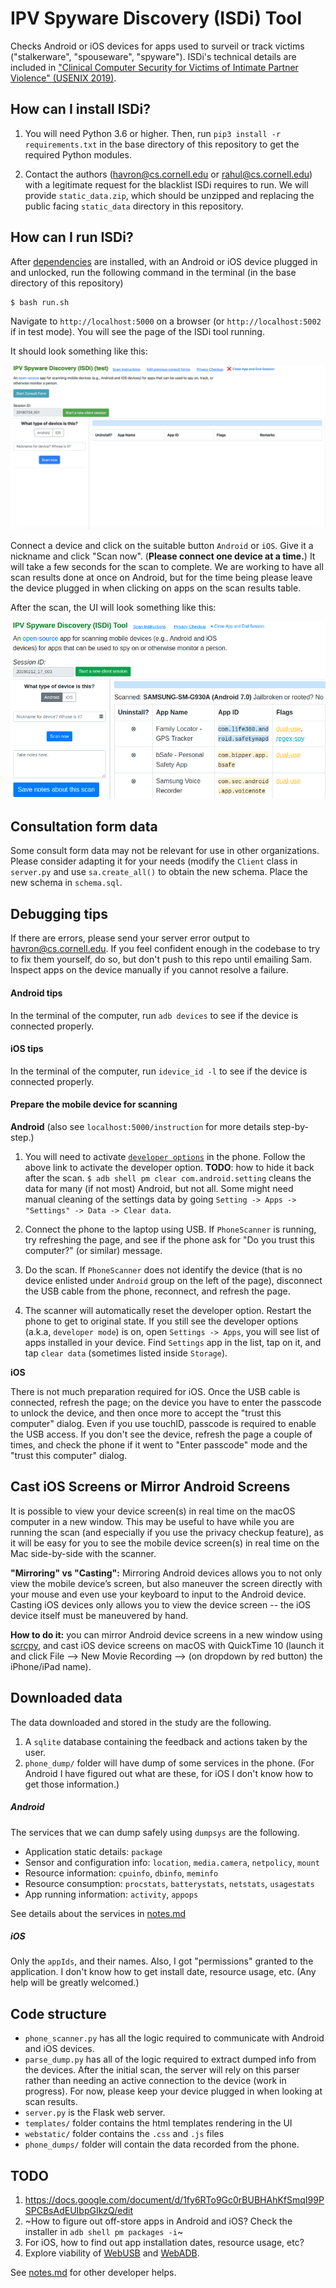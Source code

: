 # IPV Spyware Discovery (ISDi) Tool

Checks Android or iOS devices for apps used to surveil or track victims
("stalkerware", "spouseware", "spyware"). ISDi's technical details are included in ["Clinical Computer Security
for Victims of Intimate Partner Violence" (USENIX
2019)](https://havron.dev/pubs/clinicalsec.pdf).


## How can I install ISDi?

1. You will need Python 3.6 or higher. Then, run `pip3 install -r requirements.txt` 
in the base directory of this repository to get the required Python modules.

2. Contact the authors (<havron@cs.cornell.edu> or <rahul@cs.cornell.edu>) with a legitimate request for the blacklist ISDi requires to run.
We will provide `static_data.zip`, which should be unzipped and replacing the
public facing `static_data` directory in this repository.

## How can I run ISDi?

After [dependencies](#dependencies) are installed, with an Android or iOS device plugged in and
unlocked, run the following command in the terminal (in the base directory of this repository)

```bash
$ bash run.sh
```

Navigate to `http://localhost:5000` on a browser (or `http://localhost:5002` if in test mode). You will see the page of the ISDi tool running. 

It should look something like this:

![Phone Scanner UI before scan](webstatic/ISDi_before_scan.png "Phone Scanner UI before scan")

Connect a device and click on the suitable button `Android` or `iOS`. Give it a nickname and click "Scan now". (**Please connect one device at a time.**) It will take a few seconds for the scan to complete. We are working to have all scan results done at once on Android, but for the time being please leave the device plugged in when clicking on apps on the scan results table.

After the scan, the UI will look something like this:

![Phone Scanner UI after scan](webstatic/ISDi_after_scan.png "Phone Scanner UI")

## Consultation form data
Some consult form data may not be relevant for use in other organizations.
Please consider adapting it for your needs (modify the `Client` class in
`server.py` and use `sa.create_all()` to obtain the new schema. Place the new
schema in `schema.sql`.

## Debugging tips
If there are errors, please send your server error output to <havron@cs.cornell.edu>. If you feel confident enough in the codebase to try to fix them yourself, do so, but don't push to this repo until emailing Sam.
Inspect apps on the device manually if you cannot resolve a failure.


#### Android tips
In the terminal of the computer, run `adb devices` to see if the device is connected properly.


#### iOS tips
In the terminal of the computer, run `idevice_id -l` to see if the device is connected properly.


#### Prepare the mobile device for scanning
**Android**
(also see `localhost:5000/instruction` for more details step-by-step.)
1. You will need to activate [`developer options`](https://developer.android.com/studio/debug/dev-options.html)
in the phone. Follow the above link to activate the developer option.
**TODO**: how to hide it back after the scan.
`$ adb shell pm clear com.android.setting` cleans the data for  many (if not most) Android, but not all.
Some might need manual cleaning of the settings data by going `Setting -> Apps -> "Settings" -> Data -> Clear data`.

2. Connect the phone to the laptop using USB. If `PhoneScanner` is running, try
refreshing the page, and see if the phone ask for "Do you trust this computer?" (or similar)
message.
3. Do the scan.  If `PhoneScanner` does not identify the device (that is
no device enlisted under `Android` group on the left of the page),
disconnect the USB cable from the phone, reconnect, and refresh the page.
4. The scanner will automatically reset the developer option. Restart the phone
to get to original state.
If you still see the developer options (a.k.a, `developer mode`) is on, open
`Settings -> Apps`, you will see list of apps installed in your device.
Find `Settings` app in the list, tap on it, and tap `clear data` (sometimes
listed inside `Storage`).


**iOS**

There is not much preparation required for iOS. Once the USB
cable is connected, refresh the page; on the device you have to enter
the passcode to unlock the device, and then once more to accept the "trust this computer" dialog. 
Even if you use touchID, passcode is required to enable the USB access. If you don't see the device, refresh
the page a couple of times, and check the phone if it went to
"Enter passcode" mode and the "trust this computer" dialog.


## Cast iOS Screens or Mirror Android Screens 
It is possible to view your device screen(s) in real time on the macOS computer in a new window. This may be useful to have while you are running the scan (and especially if you use the privacy checkup feature), as it will be easy for you to see the mobile device screen(s) in real time on the Mac side-by-side with the scanner.

**"Mirroring" vs "Casting":** Mirroring Android devices allows you to not only view the mobile device’s screen, but also maneuver the screen directly with your mouse and even use your keyboard to input to the Android device. Casting iOS devices only allows you to view the device screen -- the iOS device itself must be maneuvered by hand.

**How to do it:** you can mirror Android device screens in a new window using [scrcpy](https://github.com/Genymobile/scrcpy), and cast iOS device screens on macOS with QuickTime 10 (launch it and click File --> New Movie Recording --> (on dropdown by red button) the iPhone/iPad name).

## Downloaded data ##
The data downloaded and stored in the study are the following.
1. A `sqlite` database containing the feedback and actions taken by the user.
2. `phone_dump/` folder will have dump of some services in the phone.
(For Android I have figured out what are these, for iOS I don't know how to get those information.)

##### Android
The services that we can dump safely using `dumpsys` are the following.
* Application static details: `package`
* Sensor and configuration info: `location`, `media.camera`, `netpolicy`, `mount`
* Resource information: `cpuinfo`, `dbinfo`, `meminfo`
* Resource consumption: `procstats`, `batterystats`, `netstats`, `usagestats`
* App running information: `activity`, `appops`

See details about the services in [notes.md](notes.md)

##### iOS
Only the `appIds`, and their names. Also, I got "permissions" granted to the
application. I don't know how to get install date, resource usage, etc.
(Any help will be greatly welcomed.)


## Code structure  
* `phone_scanner.py` has all the logic required to communicate with Android and
  iOS devices.
* `parse_dump.py` has all of the logic required to extract dumped info from the devices. After the initial scan, the server will rely on this parser rather than needing an active connection to the device (work in progress). For now, please keep your device plugged in when looking at scan results.
* `server.py` is the Flask web server. 
* `templates/` folder contains the html templates rendering in the UI
* `webstatic/` folder contains the `.css` and `.js` files 
* `phone_dumps/` folder will contain the data recorded from the phone.



## TODO
1. https://docs.google.com/document/d/1fy6RTo9Gc0rBUBHAhKfSmqI99PSPCBsAdEUIbpGIkzQ/edit
2. ~How to figure out off-store apps in Android and iOS? Check the installer in `adb shell pm packages -i`~
3. For iOS, how to find out app installation dates, resource usage, etc?
4. Explore viability of [WebUSB](https://github.com/WICG/webusb) and [WebADB](https://github.com/webadb/webadb.js).

See [notes.md](notes.md) for other developer helps.



